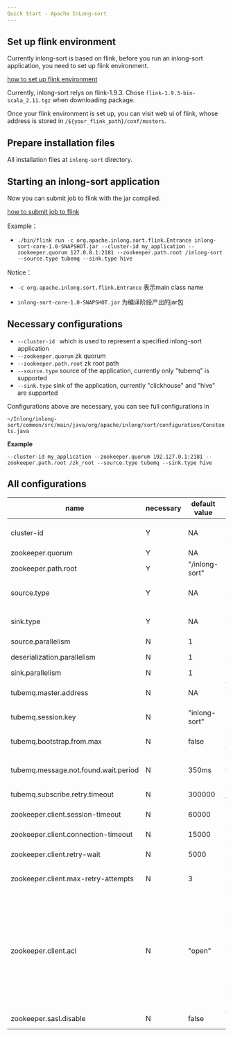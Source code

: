 ```yaml
---
Quick Start - Apache InLong-sort
---
```


##  Set up flink environment
Currently inlong-sort is based on flink, before you run an inlong-sort application,
you need to set up flink environment.

<a href="https://ci.apache.org/projects/flink/flink-docs-release-1.9/ops/deployment/cluster_setup.html" target="_blank">how to set up flink environment</a>

Currently, inlong-sort relys on flink-1.9.3. Chose `flink-1.9.3-bin-scala_2.11.tgz` when downloading package.

Once your flink environment is set up, you can visit web ui of flink, whose address is stored in `/${your_flink_path}/conf/masters`.

##  Prepare installation files
All installation files at `inlong-sort` directory.

##  Starting an inlong-sort application
Now you can submit job to flink with the jar compiled.

<a href="https://ci.apache.org/projects/flink/flink-docs-release-1.9/ops/deployment/yarn_setup.html#submit-job-to-flink" target="_blank">how to submit job to flink</a>

Example：

- `./bin/flink run -c org.apache.inlong.sort.flink.Entrance inlong-sort-core-1.0-SNAPSHOT.jar --cluster-id my_application --zookeeper.quorum 127.0.0.1:2181 --zookeeper.path.root /inlong-sort --source.type tubemq --sink.type hive`

Notice：

- `-c org.apache.inlong.sort.flink.Entrance` 表示main class name

- `inlong-sort-core-1.0-SNAPSHOT.jar` 为编译阶段产出的jar包

##  Necessary configurations
- `--cluster-id ` which is used to represent a specified inlong-sort application
- `--zookeeper.quorum` zk quorum
- `--zookeeper.path.root` zk root path
- `--source.type` source of the application, currently only "tubemq" is supported
- `--sink.type` sink of the application, currently "clickhouse" and "hive" are supported

Configurations above are necessary, you can see full configurations in

`~/Inlong/inlong-sort/common/src/main/java/org/apache/inlong/sort/configuration/Constants.java`

**Example**

`--cluster-id my_application --zookeeper.quorum 192.127.0.1:2181 --zookeeper.path.root /zk_root --source.type tubemq --sink.type hive`

##  All configurations
|  name | necessary  | default value  |description   |
| ------------ | ------------ | ------------ | ------------ |
|cluster-id   |  Y | NA  |  used to represent a specified inlong-sort application |
|zookeeper.quorum   | Y  | NA  | zk quorum  |
|zookeeper.path.root   | Y  | "/inlong-sort"  |  zk root path  |
|source.type   | Y | NA   | source of the application, currently only "tubemq" is supported  |
|sink.type   | Y  | NA  | sink of the application, currently "clickhouse" and "hive" are supported  |
|source.parallelism   | N  | 1  | parallelism of source  |
|deserialization.parallelism   | N  |  1 | parallelism of deserialization  |
|sink.parallelism   | N  | 1  | parallelism of sink  |
|tubemq.master.address | N  | NA  | tube master address used if absent in DataFlowInfo on zk  |
|tubemq.session.key |N |"inlong-sort" | session key used when subscribing to tubemq |
|tubemq.bootstrap.from.max | N | false | whether consume from max or not when subscribing to tubemq |
|tubemq.message.not.found.wait.period | N | 350ms | The time of waiting period if tube broker return message not found |
|tubemq.subscribe.retry.timeout | N | 300000 | The time of subscribing tube timeout, in millisecond |
|zookeeper.client.session-timeout | N | 60000 | The session timeout for the ZooKeeper session in ms |
|zookeeper.client.connection-timeout | N | 15000 | The connection timeout for ZooKeeper in ms |
|zookeeper.client.retry-wait | N | 5000 | The pause between consecutive retries in ms |
|zookeeper.client.max-retry-attempts | N | 3 | The number of connection retries before the client gives up |
|zookeeper.client.acl | N | "open" | Defines the ACL (open/creator) to be configured on ZK node. The configuration value can be set to “creator” if the ZooKeeper server configuration has the “authProvider” property mapped to use SASLAuthenticationProvider and the cluster is configured to run in secure mode (Kerberos) |
|zookeeper.sasl.disable | N | false | Whether disable zk sasl or not |
